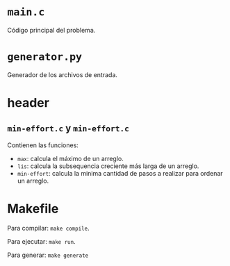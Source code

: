 # `main.c`

Código principal del problema.

# `generator.py`

Generador de los archivos de entrada.

# header

## `min-effort.c` y `min-effort.c`

Contienen las funciones:

* `max`: calcula el máximo de un arreglo.
* `lis`: calcula la subsequencia creciente más larga de un arreglo.
* `min-effort`: calcula la minima cantidad de pasos a realizar para ordenar un arreglo.

# Makefile

Para compilar: `make compile`.

Para ejecutar: `make run`.

Para generar: `make generate`
